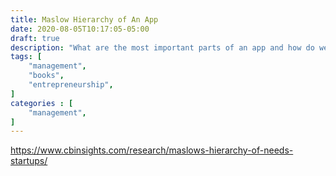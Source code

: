 ```yaml
---
title: Maslow Hierarchy of An App
date: 2020-08-05T10:17:05-05:00
draft: true
description: "What are the most important parts of an app and how do we service them?"
tags: [
    "management",
    "books",
    "entrepreneurship",
]
categories : [
    "management",
]
---
```

https://www.cbinsights.com/research/maslows-hierarchy-of-needs-startups/
